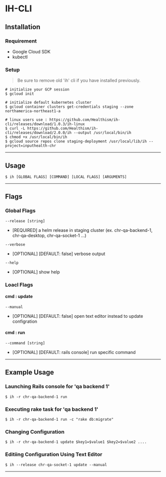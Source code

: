 # IH-CLI

## Installation

### Requirement

- Google Cloud SDK
- kubectl

### Setup
> Be sure to remove old 'ih' cli if you have installed previously. 

```shell
# initialize your GCP session
$ gcloud init

# initialize default kubernetes cluster
$ gcloud container clusters get-credentials staging --zone northamerica-northeast1-a

# linux users use : https://github.com/Healthism/ih-cli/releases/download/1.0.3/ih-linux
$ curl -L https://github.com/Healthism/ih-cli/releases/download/2.0.0/ih --output /usr/local/bin/ih
$ chmod +x /usr/local/bin/ih
$ gcloud source repos clone staging-deployment /usr/local/lib/ih --project=inputhealth-chr
```
---
## Usage

```
$ ih [GLOBAL FLAGS] [COMMAND] [LOCAL FLAGS] [ARGUMENTS]
```
---
## Flags
### Global Flags

```
--release [string]
```
- [REQUIRED] a helm release in staging cluster (ex. chr-qa-backend-1, chr-qa-desktop, chr-qa-socket-1 ...)

```
--verbose
```
- [OPTIONAL] [DEFAULT: false] verbose output
```
--help
```
- [OPTIONAL] show help

### Loacl Flags
#### cmd : update
```
--manual
```
- [OPTIONAL] [DEFAULT: false] open text editor instead to update configration

#### cmd : run
```
--command [string]
```
- [OPTIONAL] [DEFAULT: rails console] run specific command
---
## Example Usage

### Launching Rails console for 'qa backend 1'
```
$ ih -r chr-qa-backend-1 run
```

### Executing rake task for 'qa backend 1'
```
$ ih -r chr-qa-backend-1 run -c "rake db:migrate"
```

### Changing Configuration
```
$ ih -r chr-qa-backend-1 update $key1=$value1 $key2=$value2 ....
```

### Editiing Configuration Using Text Editor
```
$ ih --release chr-qa-socket-1 update --manual
```
---
